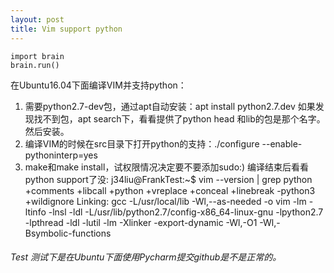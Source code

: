 ```yaml
---
layout: post
title: Vim support python
---
```


>
    import brain
    brain.run()

在Ubuntu16.04下面编译VIM并支持python：
1. 需要python2.7-dev包，通过apt自动安装：apt install python2.7.dev
如果发现找不到包，apt search下，看看提供了python head 和lib的包是那个名字。然后安装。
2. 编译VIM的时候在src目录下打开python的支持：./configure --enable-pythoninterp=yes
3. make和make install，试权限情况决定要不要添加sudo:)
编译结束后看看python support了没:
j34liu@FrankTest:~$ vim --version | grep python
+comments          +libcall           +python            +vreplace
+conceal           +linebreak         -python3           +wildignore
Linking: gcc   -L/usr/local/lib -Wl,--as-needed -o vim        -lm -ltinfo -lnsl   -ldl    -L/usr/lib/python2.7/config-x86_64-linux-gnu -lpython2.7 -lpthread -ldl -lutil -lm -Xlinker -export-dynamic -Wl,-O1 -Wl,-Bsymbolic-functions

###### Test 测试下是在Ubuntu下面使用Pycharm提交github是不是正常的。
